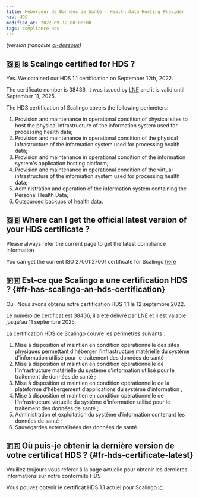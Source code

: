 ```yaml
---
title: Hébergeur de Données de Santé - Health Data Hosting Provider 
nav: HDS
modified_at: 2022-09-12 00:00:00
tags: compliance hds
---
```


*(version française [ci-dessous](./2000-01-01-hds.md#fr-has-scalingo-an-hds-certification))*

## 🇬🇧 Is Scalingo certified for HDS ?

Yes. We obtained our HDS 1.1 certification on September 12th, 2022.

The certificate number is 38436, it was issued by [LNE](https://www.lne.fr/) and it is valid until September 11, 2025.

The HDS certification of Scalingo covers the following perimeters:

1. Provision and maintenance in operational condition of physical sites to host the physical infrastructure of the information system used for processing health data;
2. Provision and maintenance in operational condition of the physical infrastructure of the information system used for processing health data;
3. Provision and maintenance in operational condition of the information system's application hosting platform;
4. Provision and maintenance in operational condition of the virtual infrastructure of the information system used for processing health data;
5. Administration and operation of the information system containing the Personal Health Data;
6. Outsourced backups of health data.

## 🇬🇧 Where can I get the official latest version of your HDS certificate ?

Please always refer the current page to get the latest compliance information

You can get the current ISO 27001:27001 certificate for Scalingo [here](https://cdn.scalingo.com/documents/20220912-scalingo-hds-lne-certificate-38436-rev0.pdf)

## 🇫🇷 Est-ce que Scalingo a une certification HDS ? {#fr-has-scalingo-an-hds-certification}

Oui. Nous avons obtenu notre certification HDS 1.1 le 12 septembre 2022.

Le numéro de certificat est 38436, il a été délivré par [LNE](https://www.lne.fr/) et il est valable jusqu'au 11 septembre 2025.

La certification HDS de Scalingo couvre les périmètres suivants :

1. Mise à disposition et maintien en condition opérationnelle des sites physiques permettant d’héberger l’infrastructure matérielle du système d’information utilisé pour le traitement des données de santé ;
2. Mise à disposition et maintien en condition opérationnelle de l’infrastructure matérielle du système d’information utilisé pour le traitement de données de santé ;
3. Mise à disposition et maintien en condition opérationnelle de la plateforme d’hébergement d’applications du système d’information ;
4. Mise à disposition et maintien en condition opérationnelle de l’infrastructure virtuelle du système d’information utilisé pour le traitement des données de santé ;
5. Administration et exploitation du système d’information contenant les données de santé ;
6. Sauvegardes externalisées des données de santé.

## 🇫🇷 Où puis-je obtenir la dernière version de votre certificat HDS ? {#fr-hds-certificate-latest}

Veuillez toujours vous référer à la page actuelle pour obtenir les dernières informations sur notre conformité HDS

Vous pouvez obtenir le certificat HDS 1.1 actuel pour Scalingo [ici](https://cdn.scalingo.com/documents/20220912-scalingo-hds-lne-certificate-38436-rev0.pdf)
